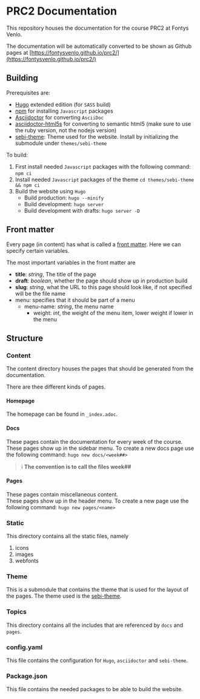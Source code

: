 # PRC2 Documentation

This repository houses the documentation for the course PRC2 at Fontys Venlo.  

The documentation will be automatically converted to be shown as Github pages at [https://fontysvenlo.github.io/prc2/](https://fontysvenlo.github.io/prc2/)

## Building

Prerequisites are:

- [Hugo](https://gohugo.io/) extended edition (for `SASS` build)
- [npm](https://nodejs.org/en/) for installing `Javascript` packages
- [Asciidoctor](https://asciidoctor.org/) for converting `AsciiDoc`
- [asciidoctor-html5s](https://github.com/jirutka/asciidoctor-html5s) for converting to semantic html5 (make sure to use the ruby version, not the nodejs version)
- [sebi-theme](https://github.com/FontysVenlo/sebi-theme): Theme used for the website. Install by initializing the submodule under `themes/sebi-theme`

To build:

1. First install needed `Javascript` packages with the following command: `npm ci`
2. Install needed `Javascript` packages of the theme `cd themes/sebi-theme && npm ci`
2. Build the website using `Hugo`
    - Build production: `hugo --minify`
    - Build development: `hugo server`
    - Build development with drafts: `hugo server -D`

## Front matter

Every page (in content) has what is called a [front matter](https://gohugo.io/content-management/front-matter/). Here we can specify certain variables. 

The most important variables in the front matter are

- **title**: *string*, The title of the page
- **draft**: *boolean*, whether the page should show up in production build 
- **slug**: *string*, what the URL to this page should look like, if not specified will be the file name
- menu: specifies that it should be part of a menu
    - menu-name: *string*, the menu name
        - weight: *int*, the weight of the menu item, lower weight if lower in the menu

## Structure

### Content

The content directory houses the pages that should be generated from the documentation.

There are thee different kinds of pages.

#### Homepage

The homepage can be found in `_index.adoc`.

#### Docs

These pages contain the documentation for every week of the course.  
These pages show up in the sidebar menu.
To create a new docs page use the following command: `hugo new docs/<week##>`

> :information_source: **The convention is to call the files week##**

#### Pages

These pages contain miscellaneous content.  
These pages show up in the header menu.
To create a new page use the following command: `hugo new pages/<name>`

### Static

This directory contains all the static files, namely
1. icons
2. images
3. webfonts

### Theme

This is a submodule that contains the theme that is used for the layout of the pages. The theme used is the [sebi-theme](https://github.com/FontysVenlo/sebi-theme).

### Topics

This directory contains all the includes that are referenced by `docs` and `pages`.

### config.yaml

This file contains the configuration for `Hugo`, `asciidoctor` and `sebi-theme`.

### Package.json

This file contains the needed packages to be able to build the website.

